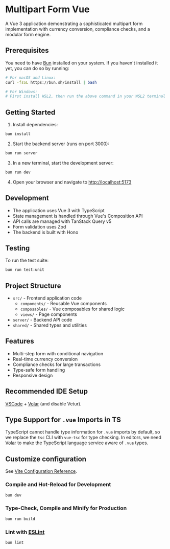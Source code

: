 # Multipart Form Vue

A Vue 3 application demonstrating a sophisticated multipart form implementation with currency conversion, compliance checks, and a modular form engine.

## Prerequisites

You need to have [Bun](https://bun.sh) installed on your system. If you haven't installed it yet, you can do so by running:

```bash
# For macOS and Linux:
curl -fsSL https://bun.sh/install | bash

# For Windows:
# First install WSL2, then run the above command in your WSL2 terminal
```

## Getting Started

1. Install dependencies:
```bash
bun install
```

2. Start the backend server (runs on port 3000):
```bash
bun run server
```

3. In a new terminal, start the development server:
```bash
bun run dev
```

4. Open your browser and navigate to [http://localhost:5173](http://localhost:5173)

## Development

- The application uses Vue 3 with TypeScript
- State management is handled through Vue's Composition API
- API calls are managed with TanStack Query v5
- Form validation uses Zod
- The backend is built with Hono

## Testing

To run the test suite:
```bash
bun run test:unit
```

## Project Structure

- `src/` - Frontend application code
  - `components/` - Reusable Vue components
  - `composables/` - Vue composables for shared logic
  - `views/` - Page components
- `server/` - Backend API code
- `shared/` - Shared types and utilities

## Features

- Multi-step form with conditional navigation
- Real-time currency conversion
- Compliance checks for large transactions
- Type-safe form handling
- Responsive design

## Recommended IDE Setup

[VSCode](https://code.visualstudio.com/) + [Volar](https://marketplace.visualstudio.com/items?itemName=Vue.volar) (and disable Vetur).

## Type Support for `.vue` Imports in TS

TypeScript cannot handle type information for `.vue` imports by default, so we replace the `tsc` CLI with `vue-tsc` for type checking. In editors, we need [Volar](https://marketplace.visualstudio.com/items?itemName=Vue.volar) to make the TypeScript language service aware of `.vue` types.

## Customize configuration

See [Vite Configuration Reference](https://vite.dev/config/).

### Compile and Hot-Reload for Development

```sh
bun dev
```

### Type-Check, Compile and Minify for Production

```sh
bun run build
```

### Lint with [ESLint](https://eslint.org/)

```sh
bun lint
```
